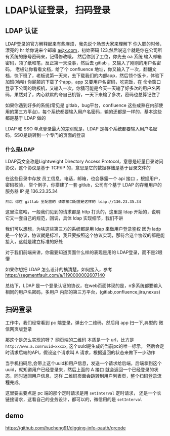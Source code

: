 <!--
 * @Author: hucheng
 * @Date: 2019-09-08 08:28:45
 * @Description: here is des
 -->
# LDAP认证登录， 扫码登录


## LDAP 认证
LDAP登录的官方解释起来有些麻烦，我先说个场景大家来理解下
你入职的时候，漂亮的 hr 给你说来个邮箱 a@x.com，初始密码 123,然后说这个就是你在公司所有系统的账号密码来，记得修改哦，
然后你到了工位，你先去 oa 系统 输入邮箱密码，领了纸和笔，反正第一天没事，然后去 gitlab ，又输入了刚刚的用户名密码，
老板让你看看文档，给了个 confluence 地址，你又输入了一次，翻翻文档，快下班了，老板说第一天来，去下载我们的内部app，然后领个饭卡，体验下加班(哈哈)
你屁颠的下载了个app，app 又要用户名密码，吃完饭，在 命令窗口登录下公司的跳板机，又输入一次，你猜可能是今天一天输了好多次的用户名密码，果然对了，内心默默的夸自己机智，一天下来输了多次，密码也总算记住了

如果你遇到好多的系统(常见是 gitlab，bug平台，confluence 这些成熟在内部使用的第三方平台)，每个系统都要输入用户名密码，输的还都是一样的，基本这些都是基于 LDAP 做的

LDAP 和 SSO 单点登录最大的差别就是，LDAP 是每个系统都要输入用户名密码，SSO是跳转到一个专门的页面的登录

### 什么是LDAP

 LDAP英文全称是Lightweight Directory Access Protocol，意思是轻量目录访问协议，这个协议是基于 TCP/IP 的，意思是它的数据存储是基于目录文件的

 在这些目录中存放 员工信息，电话，邮箱，也会暴露一个 api 接口 ，根据用户，密码校验，
 举个例子，你搭建了一套 gitlub，公司有个基于 LDAP 的存粗用户的服务器 IP 是 136.23.35.34
 ```
 然后 你在 gitlab 里配置的 请求接口配置是这样的 ldap://136.23.35.34
 ```
 这里注意哈，一般我们见到的请求都是 http 打头的，这里是 ldap 开始的，说明它又一套自己的规范，回调，具体 ldap 实现细节，我们不讲

我们可以想想，为啥这些第三方的系统都是用 ldap 来做用户登录鉴权
因为 ladp 是一个协议，协议就是标准，我只要按照这个协议实现，那符合这个协议的都是能接入，这就是建立标准的好处

对于我们前端来讲，你需要知道页面什么样的表现是用的 LDAP登录，而不是2眼懵

如果你想把 LDAP 怎么设计的搞清楚，如何接入，参考 https://segmentfault.com/a/1190000002607140

总结下，LDAP 是一个登录认证的协议，在web页面体现的是，n多系统都要输入相同的用户名密码，多用户 内部的第三方平台，(gitlab,confluence,jira,nexus)

## 扫码登录

工作中，我们经常看到 pc 端登录，弹出个二维码，然后用 app 扫一下,典型的 微信网页版登录

那这个是怎么实现的呀？
网页端的二维码 本质是一个 url，比方是 `http://www.a.com?uuid=xxxxx`, 这个uuid是生成的当前pc的唯一标示，
然后会定时请求后端的API，假设这个请求叫 A 请求，根据返回的状态来做下一步动作

当手机扫码后,会带上这个uuid和用户信息，发送一个请求给后端，后端拿到这个 uuid，就知道用户已经登录来，然后上面的 A 接口
就会返回一个已经登录的状态，同时返回用户信息，这样 二维码页面会跳转到用户列表页，整个扫码登录流程完成。

这里要主要点是 pc 端的那个定时请求是用 `setInterval` 定时请求， 还是一个长链接请求，这看自己的业务设计，都可以的，微信用的是 `setInterval`
## demo 

https://github.com/hucheng91/digging-info-oauth/qrcode


